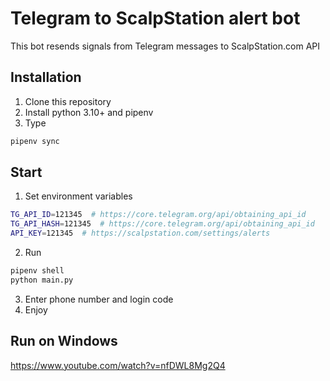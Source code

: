 # Telegram to ScalpStation alert bot

This bot resends signals from Telegram messages to ScalpStation.com API

## Installation

1. Clone this repository
2. Install python 3.10+ and pipenv
3. Type
```bash
pipenv sync
```

## Start

1. Set environment variables  
```bash
TG_API_ID=121345  # https://core.telegram.org/api/obtaining_api_id
TG_API_HASH=121345  # https://core.telegram.org/api/obtaining_api_id
API_KEY=121345  # https://scalpstation.com/settings/alerts
```
2. Run
```bash
pipenv shell
python main.py
```
3. Enter phone number and login code
4. Enjoy

## Run on Windows

https://www.youtube.com/watch?v=nfDWL8Mg2Q4
